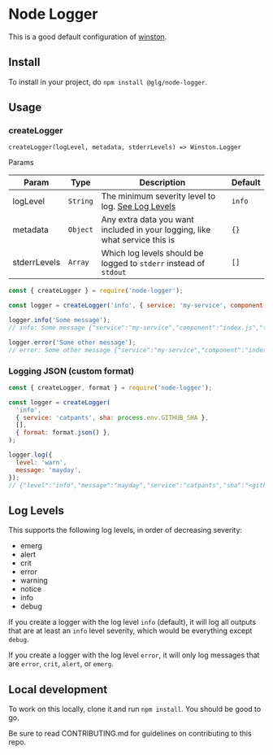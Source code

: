 # Node Logger

This is a good default configuration of [winston](https://github.com/winstonjs/winston).

## Install

To install in your project, do `npm install @glg/node-logger`.

## Usage

### createLogger

`createLogger(logLevel, metadata, stderrLevels) => Winston.Logger`

Params

| Param        | Type     | Description                                                                 | Default |
|--------------|----------|-----------------------------------------------------------------------------|---------|
| logLevel     | `String` | The minimum severity level to log. [See Log Levels](#log-levels)            | `info`
| metadata     | `Object` | Any extra data you want included in your logging, like what service this is | `{}`
| stderrLevels | `Array`  | Which log levels should be logged to `stderr` instead of `stdout`           | `[]`

```javascript
const { createLogger } = require('node-logger');

const logger = createLogger('info', { service: 'my-service', component: 'index.js' });

logger.info('Some message');
// info: Some message {"service":"my-service","component":"index.js","timestamp":"2019-02-22 15:41:34"}

logger.error('Some other message');
// error: Some other message {"service":"my-service","component":"index.js","timestamp":"2019-02-22 15:41:34"}
```

### Logging JSON (custom format)

```js
const { createLogger, format } = require('node-logger');

const logger = createLogger(
  'info', 
  { service: 'catpants', sha: process.env.GITHUB_SHA }, 
  [], 
  { format: format.json() },
);

logger.log({ 
  level: 'warn',
  message: 'mayday',
});
// {"level":"info","message":"mayday","service":"catpants","sha":"<github-sha-value>"}
```

## Log Levels

This supports the following log levels, in order of decreasing severity:

- emerg
- alert
- crit
- error
- warning
- notice
- info
- debug

If you create a logger with the log level `info` (default), it will log all outputs that are at least an `info` level severity, which would be everything except `debug`.

If you create a logger with the log level `error`, it will only log messages that are `error`, `crit`, `alert`, or `emerg`.

## Local development

To work on this locally, clone it and run `npm install`. You should be good to go.

Be sure to read CONTRIBUTING.md for guidelines on contributing to this repo.
